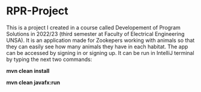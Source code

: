 # RPR-Project

<p> This is a project I created in a course called Developement of Program Solutions in 2022/23 (third semester at Faculty of Electrical Engineering UNSA). 
It is an application made for Zookepers working with animals so that they can easily see how many animals they have in each habitat. The app can be accessed by signing in or signing up.
It can be run in IntelliJ terminal by typing the next two commands:</p>
<b>mvn clean install</b>

<b>mvn clean javafx:run</b>
